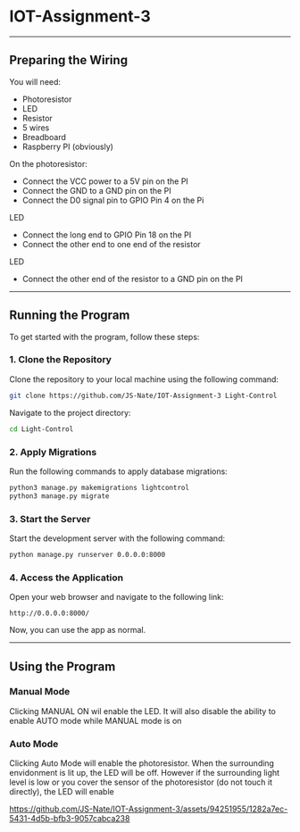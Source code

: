 # IOT-Assignment-3




---

## Preparing the Wiring


You will need:
- Photoresistor
- LED
- Resistor
- 5 wires
- Breadboard
- Raspberry PI (obviously)


On the photoresistor:
- Connect the VCC power to a 5V pin on the PI
- Connect the GND to a GND pin on the PI
- Connect the D0 signal pin to GPIO Pin 4 on the Pi

LED
- Connect the long end to GPIO Pin 18 on the PI
- Connect the other end to one end of the resistor

LED
- Connect the other end of the resistor to a GND pin on the PI

---

## Running the Program

To get started with the program, follow these steps:

### 1. Clone the Repository

Clone the repository to your local machine using the following command:

```bash
git clone https://github.com/JS-Nate/IOT-Assignment-3 Light-Control
```

Navigate to the project directory:

```bash
cd Light-Control
```

### 2. Apply Migrations

Run the following commands to apply database migrations:

```bash
python3 manage.py makemigrations lightcontrol
python3 manage.py migrate
```

### 3. Start the Server

Start the development server with the following command:

```bash
python manage.py runserver 0.0.0.0:8000
```

### 4. Access the Application

Open your web browser and navigate to the following link:

```
http://0.0.0.0:8000/
```

Now, you can use the app as normal.


---

## Using the Program


### Manual Mode

Clicking MANUAL ON wil enable the LED. It will also disable the ability to enable AUTO mode while MANUAL mode is on


### Auto Mode

Clicking Auto Mode will enable the photoresistor. When the surrounding envidonment is lit up, the LED will be off. However if the surrounding light level is low or you cover the sensor of the photoresistor (do not touch it directly), the LED will enable



https://github.com/JS-Nate/IOT-Assignment-3/assets/94251955/1282a7ec-5431-4d5b-bfb3-9057cabca238


